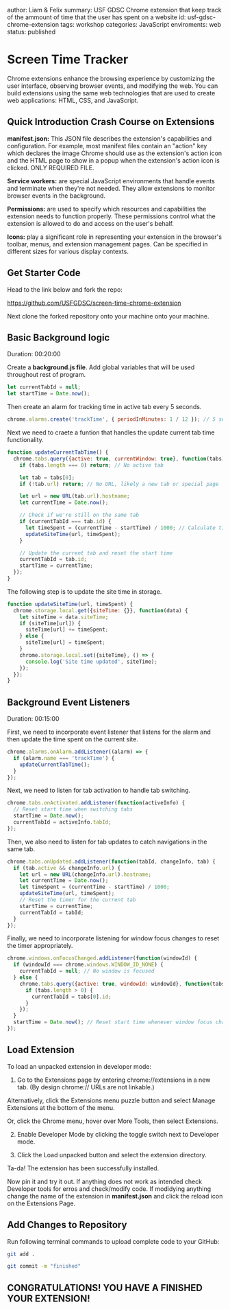 author: Liam & Felix
summary: USF GDSC Chrome extension that keep track of the ammount of time that the user has spent on a website
id: usf-gdsc-chrome-extension
tags: workshop
categories: JavaScript
enviroments: web
status: published

# Screen Time Tracker

Chrome extensions enhance the browsing experience by customizing the user interface, observing browser events, and modifying the web. You can build extensions using the same web technologies that are used to create web applications: HTML, CSS, and JavaScript.

## Quick Introduction Crash Course on Extensions

**manifest.json:** This JSON file describes the extension's capabilities and configuration. For example, most manifest files contain an "action" key which declares the image Chrome should use as the extension's action icon and the HTML page to show in a popup when the extension's action icon is clicked. ONLY REQUIRED FILE.

**Service workers:** are special JavaScript environments that handle events and terminate when they're not needed. They allow extensions to monitor browser events in the background.

**Permissions:** are used to specify which resources and capabilities the extension needs to function properly. These permissions control what the extension is allowed to do and access on the user's behalf. 

**Icons:** play a significant role in representing your extension in the browser's toolbar, menus, and extension management pages. Can be specified in different sizes for various display contexts.

## Get Starter Code 

Head to the link below and fork the repo:

https://github.com/USFGDSC/screen-time-chrome-extension

Next clone the forked repository onto your machine onto your machine.

## Basic Background logic
Duration: 00:20:00

Create a **background.js file**. Add global variables that will be used throughout rest of program.

```javascript
let currentTabId = null;
let startTime = Date.now();
```

Then create an alarm for tracking time in active tab every 5 seconds.

```javascript
chrome.alarms.create('trackTime', { periodInMinutes: 1 / 12 }); // 5 seconds
```

Next we need to craete a funtion that handles the update current tab time functionality.

```javascript
function updateCurrentTabTime() {
  chrome.tabs.query({active: true, currentWindow: true}, function(tabs) {
    if (tabs.length === 0) return; // No active tab

    let tab = tabs[0];
    if (!tab.url) return; // No URL, likely a new tab or special page

    let url = new URL(tab.url).hostname;
    let currentTime = Date.now();

    // Check if we're still on the same tab
    if (currentTabId === tab.id) {
      let timeSpent = (currentTime - startTime) / 1000; // Calculate time spent in seconds
      updateSiteTime(url, timeSpent);
    }

    // Update the current tab and reset the start time
    currentTabId = tab.id;
    startTime = currentTime;
  });
}
```

The following step is to update the site time in storage.

```javascript
function updateSiteTime(url, timeSpent) {
  chrome.storage.local.get({siteTime: {}}, function(data) {
    let siteTime = data.siteTime;
    if (siteTime[url]) {
      siteTime[url] += timeSpent;
    } else {
      siteTime[url] = timeSpent;
    }
    chrome.storage.local.set({siteTime}, () => {
      console.log('Site time updated', siteTime);
    });
  });
}
```

## Background Event Listeners
Duration: 00:15:00

First, we need to incorporate event listener that listens for the alarm and then update the time spent on the current site.

```javascript
chrome.alarms.onAlarm.addListener((alarm) => {
  if (alarm.name === 'trackTime') {
    updateCurrentTabTime();
  }
});
```

Next, we need to listen for tab activation to handle tab switching.

```javascript
chrome.tabs.onActivated.addListener(function(activeInfo) {
  // Reset start time when switching tabs
  startTime = Date.now();
  currentTabId = activeInfo.tabId;
});
```

Then, we also need to listen for tab updates to catch navigations in the same tab.

```javascript
chrome.tabs.onUpdated.addListener(function(tabId, changeInfo, tab) {
  if (tab.active && changeInfo.url) {
    let url = new URL(changeInfo.url).hostname;
    let currentTime = Date.now();
    let timeSpent = (currentTime - startTime) / 1000;
    updateSiteTime(url, timeSpent);
    // Reset the timer for the current tab
    startTime = currentTime;
    currentTabId = tabId;
  }
});
```

Finally, we need to incorporate listening for window focus changes to reset the timer appropriately.

```javascript
chrome.windows.onFocusChanged.addListener(function(windowId) {
  if (windowId === chrome.windows.WINDOW_ID_NONE) {
    currentTabId = null; // No window is focused
  } else {
    chrome.tabs.query({active: true, windowId: windowId}, function(tabs) {
      if (tabs.length > 0) {
        currentTabId = tabs[0].id;
      }
    });
  }
  startTime = Date.now(); // Reset start time whenever window focus changes
});
```

## Load Extension

To load an unpacked extension in developer mode:

1. Go to the Extensions page by entering chrome://extensions in a new tab. (By design chrome:// URLs are not linkable.)

  Alternatively, click the Extensions menu puzzle button and select Manage Extensions at the bottom of the menu.

  Or, click the Chrome menu, hover over More Tools, then select Extensions.

2. Enable Developer Mode by clicking the toggle switch next to Developer mode.

3. Click the Load unpacked button and select the extension directory.

Ta-da! The extension has been successfully installed. 

Now pin it and try it out. If anything does not work as intended check Developer tools for erros and check/modify code. If modidying anything change the name of the extension in **manifest.json** and click the reload icon on the Extensions Page.

## Add Changes to Repository

Run following terminal commands to upload complete code to your GitHub:

```bash
git add .
```

```bash
git commit -m "finished"
```

## CONGRATULATIONS! YOU HAVE A FINISHED YOUR EXTENSION!
